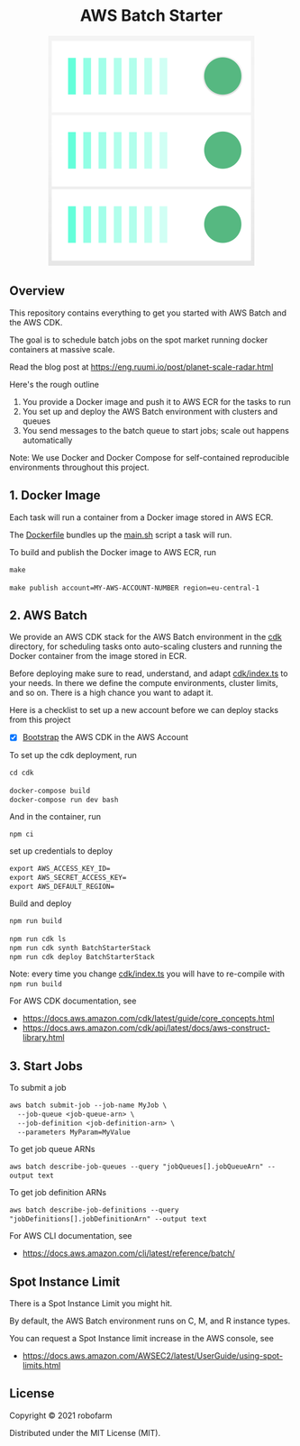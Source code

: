 <h1 align='center'>AWS Batch Starter</h1>

<p align=center>
  <img src="assets/aws-batch-starter.png" />
</p>


## Overview

This repository contains everything to get you started with AWS Batch and the AWS CDK.

The goal is to schedule batch jobs on the spot market running docker containers at massive scale.

Read the blog post at https://eng.ruumi.io/post/planet-scale-radar.html

Here's the rough outline
1. You provide a Docker image and push it to AWS ECR for the tasks to run
2. You set up and deploy the AWS Batch environment with clusters and queues
3. You send messages to the batch queue to start jobs; scale out happens automatically

Note: We use Docker and Docker Compose for self-contained reproducible environments throughout this project.


## 1. Docker Image

Each task will run a container from a Docker image stored in AWS ECR.

The [Dockerfile](./Dockerfile) bundles up the [main.sh](./main.sh) script a task will run.

To build and publish the Docker image to AWS ECR, run

    make

    make publish account=MY-AWS-ACCOUNT-NUMBER region=eu-central-1


## 2. AWS Batch

We provide an AWS CDK stack for the AWS Batch environment in the [cdk](./cdk) directory, for scheduling tasks onto auto-scaling clusters and running the Docker container from the image stored in ECR.

Before deploying make sure to read, understand, and adapt [cdk/index.ts](cdk/index.ts) to your needs.
In there we define the compute environments, cluster limits, and so on.
There is a high chance you want to adapt it.

Here is a checklist to set up a new account before we can deploy stacks from this project
- [x] [Bootstrap](https://docs.aws.amazon.com/cdk/latest/guide/bootstrapping.html) the AWS CDK in the AWS Account

To set up the cdk deployment, run

    cd cdk

    docker-compose build
    docker-compose run dev bash

And in the container, run

    npm ci

set up credentials to deploy

    export AWS_ACCESS_KEY_ID=
    export AWS_SECRET_ACCESS_KEY=
    export AWS_DEFAULT_REGION=

Build and deploy

    npm run build

    npm run cdk ls
    npm run cdk synth BatchStarterStack
    npm run cdk deploy BatchStarterStack

Note: every time you change [cdk/index.ts](cdk/index.ts) you will have to re-compile with `npm run build`

For AWS CDK documentation, see
- https://docs.aws.amazon.com/cdk/latest/guide/core_concepts.html
- https://docs.aws.amazon.com/cdk/api/latest/docs/aws-construct-library.html


## 3. Start Jobs

To submit a job

    aws batch submit-job --job-name MyJob \
      --job-queue <job-queue-arn> \
      --job-definition <job-definition-arn> \
      --parameters MyParam=MyValue

To get job queue ARNs

    aws batch describe-job-queues --query "jobQueues[].jobQueueArn" --output text

To get job definition ARNs

    aws batch describe-job-definitions --query "jobDefinitions[].jobDefinitionArn" --output text


For AWS CLI documentation, see
- https://docs.aws.amazon.com/cli/latest/reference/batch/


## Spot Instance Limit

There is a Spot Instance Limit you might hit.

By default, the AWS Batch environment runs on C, M, and R instance types.

You can request a Spot Instance limit increase in the AWS console, see
- https://docs.aws.amazon.com/AWSEC2/latest/UserGuide/using-spot-limits.html


## License

Copyright © 2021 robofarm

Distributed under the MIT License (MIT).
